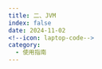 ```yaml
---
title: 二、JVM
index: false
date: 2024-11-02
<!--icon: laptop-code-->
category:
  - 使用指南
---
```


<Catalog />
